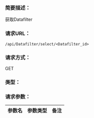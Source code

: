 ### **简要描述：**

获取Datafilter

### **请求URL：**

`/api/Datafilter/select/<Datafilter_id>`

### **请求方式：**

GET

### **类型：**

### **请求参数：**

|参数名|参数类型|备注|
|:--|:--|:--|